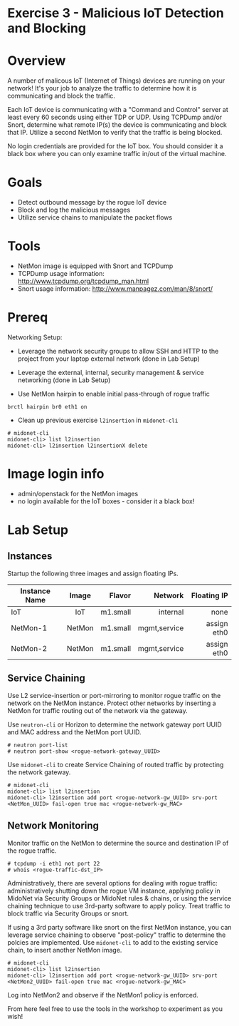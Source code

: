 # Exercise 3 - Malicious IoT Detection and Blocking

# Overview

A number of malicous IoT (Internet of Things) devices are running on your network! It's your job to analyze the traffic to determine how it is communicating and block the traffic.

Each IoT device is communicating with a "Command and Control" server at least every 60 seconds using either TDP or UDP. Using TCPDump and/or Snort, determine what remote IP(s) the device is communicating and block that IP. Utilize a second NetMon to verify that the traffic is being blocked.

No login credentials are provided for the IoT box. You should consider it a black box where you can only examine traffic in/out of the virtual machine.

# Goals

  * Detect outbound message by the rogue IoT device
  * Block and log the malicious messages
  * Utilize service chains to manipulate the packet flows

# Tools

  * NetMon image is equipped with Snort and TCPDump
  * TCPDump usage information: http://www.tcpdump.org/tcpdump_man.html
  * Snort usage information: http://www.manpagez.com/man/8/snort/

# Prereq
Networking Setup:
  * Leverage the network security groups to allow SSH and HTTP to the project from your laptop external network (done in Lab Setup)
  * Leverage the external, internal, security management & service networking (done in Lab Setup)
  
  * Use NetMon hairpin to enable initial pass-through of rogue traffic
  ```
  brctl hairpin br0 eth1 on
  ```
  * Clean up previous exercise `l2insertion` in `midonet-cli`
  ```
  # midonet-cli
  midonet-cli> list l2insertion
  midonet-cli> l2insertion l2insertionX delete
  ```

# Image login info

  * admin/openstack for the NetMon images
  * no login available for the IoT boxes - consider it a black box!

# Lab Setup

## Instances

Startup the following three images and assign floating IPs.

| Instance Name | Image         | Flavor   | Network           | Floating IP |
| ------------- |:-------------:| --------:|------------------:|------------:|
| IoT           | IoT           | m1.small | internal          | none        |
| NetMon-1      | NetMon        | m1.small | mgmt,service	     | assign	eth0 |
| NetMon-2      | NetMon        | m1.small | mgmt,service	     | assign eth0 |

## Service Chaining

Use L2 service-insertion or port-mirroring to monitor rogue traffic on the network on the NetMon instance. Protect other networks by inserting a NetMon for traffic routing out of the network via the gateway.

Use `neutron-cli` or Horizon to determine the network gateway port UUID and MAC address and the NetMon port UUID.
```
# neutron port-list
# neutron port-show <rogue-network-gateway_UUID>
```

Use `midonet-cli` to create Service Chaining of routed traffic by protecting the network gateway.
  ```
  # midonet-cli
  midonet-cli> list l2insertion
  midonet-cli> l2insertion add port <rogue-network-gw_UUID> srv-port <NetMon_UUID> fail-open true mac <rogue-network-gw_MAC> 
 ```
 
 ## Network Monitoring
 Monitor traffic on the NetMon to determine the source and destination IP of the rogue traffic. 
 
 ```
# tcpdump -i eth1 not port 22
# whois <rogue-traffic-dst_IP>
```

Administratively, there are several options for dealing with rogue traffic: administratively shutting down the rogue VM instance, applying policy in MidoNet via Security Groups or MidoNet rules & chains, or using the service chaining technique to use 3rd-party software to apply policy. Treat traffic to block traffic via Security Groups or snort.

If using a 3rd party software like snort on the first NetMon instance, you can leverage service chaining to observe "post-policy" traffic to determine the polcies are implemented. Use `midonet-cli` to add to the existing service chain, to insert another NetMon image.

  ```
  # midonet-cli
  midonet-cli> list l2insertion
  midonet-cli> l2insertion add port <rogue-network-gw_UUID> srv-port <NetMon2_UUID> fail-open true mac <rogue-network-gw_MAC> 
 ``` 
 
Log into NetMon2 and observe if the NetMon1 policy is enforced.

From here feel free to use the tools in the workshop to experiment as you wish!

